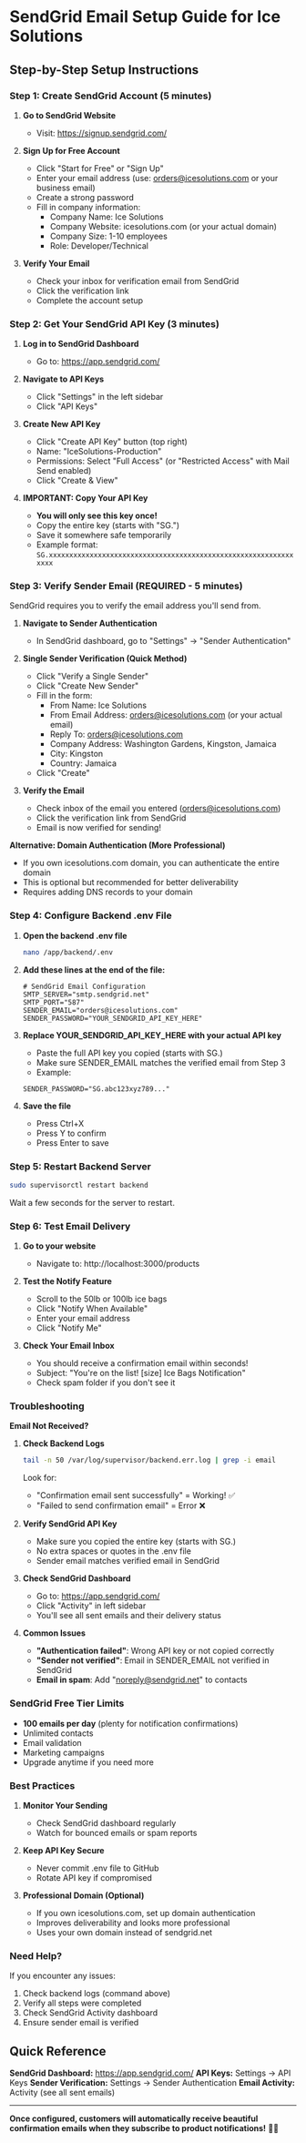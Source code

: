 # SendGrid Email Setup Guide for Ice Solutions

## Step-by-Step Setup Instructions

### Step 1: Create SendGrid Account (5 minutes)

1. **Go to SendGrid Website**
   - Visit: https://signup.sendgrid.com/
   
2. **Sign Up for Free Account**
   - Click "Start for Free" or "Sign Up"
   - Enter your email address (use: orders@icesolutions.com or your business email)
   - Create a strong password
   - Fill in company information:
     * Company Name: Ice Solutions
     * Company Website: icesolutions.com (or your actual domain)
     * Company Size: 1-10 employees
     * Role: Developer/Technical
   
3. **Verify Your Email**
   - Check your inbox for verification email from SendGrid
   - Click the verification link
   - Complete the account setup

### Step 2: Get Your SendGrid API Key (3 minutes)

1. **Log in to SendGrid Dashboard**
   - Go to: https://app.sendgrid.com/
   
2. **Navigate to API Keys**
   - Click "Settings" in the left sidebar
   - Click "API Keys"
   
3. **Create New API Key**
   - Click "Create API Key" button (top right)
   - Name: "IceSolutions-Production"
   - Permissions: Select "Full Access" (or "Restricted Access" with Mail Send enabled)
   - Click "Create & View"
   
4. **IMPORTANT: Copy Your API Key**
   - **You will only see this key once!**
   - Copy the entire key (starts with "SG.")
   - Save it somewhere safe temporarily
   - Example format: `SG.xxxxxxxxxxxxxxxxxxxxxxxxxxxxxxxxxxxxxxxxxxxxxxxxxxxxxxxxxxxxxxxx`

### Step 3: Verify Sender Email (REQUIRED - 5 minutes)

SendGrid requires you to verify the email address you'll send from.

1. **Navigate to Sender Authentication**
   - In SendGrid dashboard, go to "Settings" → "Sender Authentication"
   
2. **Single Sender Verification (Quick Method)**
   - Click "Verify a Single Sender"
   - Click "Create New Sender"
   - Fill in the form:
     * From Name: Ice Solutions
     * From Email Address: orders@icesolutions.com (or your actual email)
     * Reply To: orders@icesolutions.com
     * Company Address: Washington Gardens, Kingston, Jamaica
     * City: Kingston
     * Country: Jamaica
   - Click "Create"
   
3. **Verify the Email**
   - Check inbox of the email you entered (orders@icesolutions.com)
   - Click the verification link from SendGrid
   - Email is now verified for sending!

**Alternative: Domain Authentication (More Professional)**
- If you own icesolutions.com domain, you can authenticate the entire domain
- This is optional but recommended for better deliverability
- Requires adding DNS records to your domain

### Step 4: Configure Backend .env File

1. **Open the backend .env file**
   ```bash
   nano /app/backend/.env
   ```
   
2. **Add these lines at the end of the file:**
   ```
   # SendGrid Email Configuration
   SMTP_SERVER="smtp.sendgrid.net"
   SMTP_PORT="587"
   SENDER_EMAIL="orders@icesolutions.com"
   SENDER_PASSWORD="YOUR_SENDGRID_API_KEY_HERE"
   ```

3. **Replace YOUR_SENDGRID_API_KEY_HERE with your actual API key**
   - Paste the full API key you copied (starts with SG.)
   - Make sure SENDER_EMAIL matches the verified email from Step 3
   - Example:
   ```
   SENDER_PASSWORD="SG.abc123xyz789..."
   ```

4. **Save the file**
   - Press Ctrl+X
   - Press Y to confirm
   - Press Enter to save

### Step 5: Restart Backend Server

```bash
sudo supervisorctl restart backend
```

Wait a few seconds for the server to restart.

### Step 6: Test Email Delivery

1. **Go to your website**
   - Navigate to: http://localhost:3000/products
   
2. **Test the Notify Feature**
   - Scroll to the 50lb or 100lb ice bags
   - Click "Notify When Available"
   - Enter your email address
   - Click "Notify Me"
   
3. **Check Your Email Inbox**
   - You should receive a confirmation email within seconds!
   - Subject: "You're on the list! [size] Ice Bags Notification"
   - Check spam folder if you don't see it

### Troubleshooting

**Email Not Received?**

1. **Check Backend Logs**
   ```bash
   tail -n 50 /var/log/supervisor/backend.err.log | grep -i email
   ```
   Look for:
   - "Confirmation email sent successfully" = Working! ✅
   - "Failed to send confirmation email" = Error ❌

2. **Verify SendGrid API Key**
   - Make sure you copied the entire key (starts with SG.)
   - No extra spaces or quotes in the .env file
   - Sender email matches verified email in SendGrid

3. **Check SendGrid Dashboard**
   - Go to: https://app.sendgrid.com/
   - Click "Activity" in left sidebar
   - You'll see all sent emails and their delivery status

4. **Common Issues**
   - **"Authentication failed"**: Wrong API key or not copied correctly
   - **"Sender not verified"**: Email in SENDER_EMAIL not verified in SendGrid
   - **Email in spam**: Add "noreply@sendgrid.net" to contacts

### SendGrid Free Tier Limits

- **100 emails per day** (plenty for notification confirmations)
- Unlimited contacts
- Email validation
- Marketing campaigns
- Upgrade anytime if you need more

### Best Practices

1. **Monitor Your Sending**
   - Check SendGrid dashboard regularly
   - Watch for bounced emails or spam reports

2. **Keep API Key Secure**
   - Never commit .env file to GitHub
   - Rotate API key if compromised

3. **Professional Domain (Optional)**
   - If you own icesolutions.com, set up domain authentication
   - Improves deliverability and looks more professional
   - Uses your own domain instead of sendgrid.net

### Need Help?

If you encounter any issues:
1. Check backend logs (command above)
2. Verify all steps were completed
3. Check SendGrid Activity dashboard
4. Ensure sender email is verified

## Quick Reference

**SendGrid Dashboard:** https://app.sendgrid.com/
**API Keys:** Settings → API Keys
**Sender Verification:** Settings → Sender Authentication
**Email Activity:** Activity (see all sent emails)

---

**Once configured, customers will automatically receive beautiful confirmation emails when they subscribe to product notifications!** 📧✅
